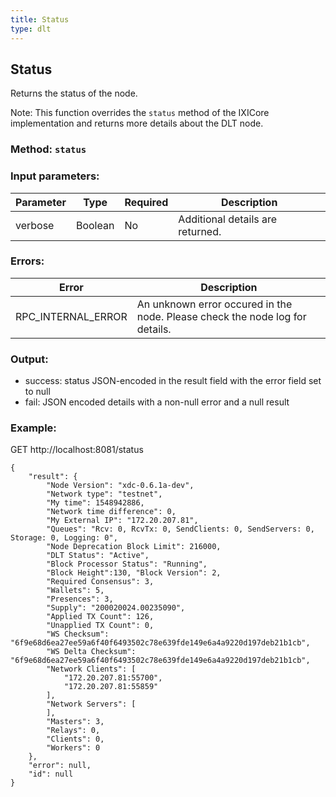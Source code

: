 ```yaml
---
title: Status
type: dlt
---
```

## Status
Returns the status of the node.

Note: This function overrides the `status` method of the IXICore implementation and returns more details about the DLT node.

### Method: `status`
### Input parameters:
| Parameter | Type | Required | Description |
| --- | --- | --- | --- |
| verbose | Boolean | No | Additional details are returned. |


### Errors:
| Error | Description |
| --- | --- |
| RPC_INTERNAL_ERROR | An unknown error occured in the node. Please check the node log for details. |

### Output:
- success: status JSON-encoded in the result field with the error field set to null
- fail: JSON encoded details with a non-null error and a null result

### Example:
GET http://localhost:8081/status
```
{
	"result": {
		"Node Version": "xdc-0.6.1a-dev",
		"Network type": "testnet",
		"My time": 1548942886,
		"Network time difference": 0,
		"My External IP": "172.20.207.81",
		"Queues": "Rcv: 0, RcvTx: 0, SendClients: 0, SendServers: 0, Storage: 0, Logging: 0",
		"Node Deprecation Block Limit": 216000,
		"DLT Status": "Active",
		"Block Processor Status": "Running",
		"Block Height":130, "Block Version": 2,
		"Required Consensus": 3,
		"Wallets": 5,
		"Presences": 3,
		"Supply": "200020024.00235090",
		"Applied TX Count": 126,
		"Unapplied TX Count": 0,
		"WS Checksum": "6f9e68d6ea27ee59a6f40f6493502c78e639fde149e6a4a9220d197deb21b1cb",
		"WS Delta Checksum": "6f9e68d6ea27ee59a6f40f6493502c78e639fde149e6a4a9220d197deb21b1cb",
		"Network Clients": [
			"172.20.207.81:55700",
			"172.20.207.81:55859"
		],
		"Network Servers": [
		],
		"Masters": 3,
		"Relays": 0,
		"Clients": 0,
		"Workers": 0
	},
	"error": null,
	"id": null
}
```
